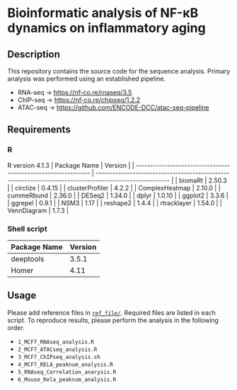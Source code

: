 # Bioinformatic analysis of NF-κB dynamics on inflammatory aging
## Description
This repository contains the source code for the sequence analysis.
Primary analysis was performed using an established pipeline.
* RNA-seq  -> https://nf-co.re/rnaseq/3.5
* ChIP-seq -> https://nf-co.re/chipseq/1.2.2
* ATAC-seq -> https://github.com/ENCODE-DCC/atac-seq-pipeline

## Requirements
### R
R version 4.1.3
| Package Name                                                   | Version                                                                                                  |
| -------------------------------------------------------------- | -------------------------------------------------------------------------------------------------------- |
| biomaRt	                                                     | 2.50.3                                                                                                   |
| circlize	                                                     | 0.4.15                                                                                                   |
| clusterProfiler                                                | 4.2.2                                                                                                    |
| ComplexHeatmap	                                             | 2.10.0                                                                                                   |
| cummeRbund	                                                 | 2.36.0                                                                                                   |
| DESeq2	                                                     | 1.34.0                                                                                                   |
| dplyr	                                                         | 1.0.10                                                                                                   |
| ggplot2	                                                     | 3.3.6                                                                                                    |
| ggrepel	                                                     | 0.9.1                                                                                                    |
| NSM3	                                                         | 1.17                                                                                                     |
| reshape2	                                                     | 1.4.4                                                                                                    |
| rtracklayer	                                                 | 1.54.0                                                                                                   |
| VennDiagram	                                                 | 1.7.3                                                                                                    |

### Shell script
| Package Name                                                   | Version                                                                                                  |
| -------------------------------------------------------------- | -------------------------------------------------------------------------------------------------------- |
| deeptools	                                                     | 3.5.1                                                                                                    |
| Homer 	                                                     | 4.11                                                                                                     |

## Usage
Please add reference files in [`ref_file/`](./ref_file/). Required files are listed in each script.
To reproduce results, please perform the analysis in the following order.
* `1_MCF7_RNAseq_analysis.R`
* `2_MCF7_ATACseq_analysis.R`
* `3_MCF7_ChIPseq_analysis.sh`
* `4_MCF7_RELA_peaknum_analysis.R`
* `5_RNAseq_Correlation_anarysis.R`
* `6_Mouse_Rela_peaknum_analysis.R`
